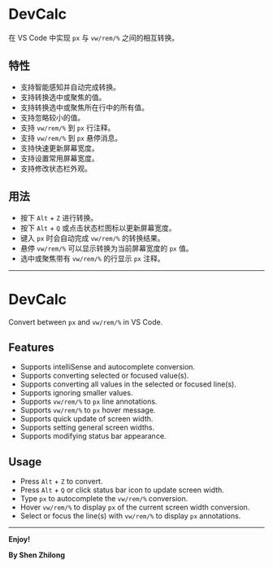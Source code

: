 # DevCalc

在 VS Code 中实现 `px` 与 `vw/rem/%` 之间的相互转换。

## 特性

- 支持智能感知并自动完成转换。
- 支持转换选中或聚焦的值。
- 支持转换选中或聚焦所在行中的所有值。
- 支持忽略较小的值。
- 支持 `vw/rem/%` 到 `px` 行注释。
- 支持 `vw/rem/%` 到 `px` 悬停消息。
- 支持快速更新屏幕宽度。
- 支持设置常用屏幕宽度。
- 支持修改状态栏外观。

## 用法

- 按下 `Alt` + `Z` 进行转换。
- 按下 `Alt` + `Q` 或点击状态栏图标以更新屏幕宽度。
- 键入 `px` 时会自动完成 `vw/rem/%` 的转换结果。
- 悬停 `vw/rem/%` 可以显示转换为当前屏幕宽度的 `px` 值。
- 选中或聚焦带有 `vw/rem/%` 的行显示 `px` 注释。

---

# DevCalc

Convert between `px` and `vw/rem/%` in VS Code.

## Features

- Supports intelliSense and autocomplete conversion.
- Supports converting selected or focused value(s).
- Supports converting all values in the selected or focused line(s).
- Supports ignoring smaller values.
- Supports `vw/rem/%` to `px` line annotations.
- Supports `vw/rem/%` to `px` hover message.
- Supports quick update of screen width.
- Supports setting general screen widths.
- Supports modifying status bar appearance.

## Usage

- Press `Alt` + `Z` to convert.
- Press `Alt` + `Q` or click status bar icon to update screen width.
- Type `px` to autocomplete the `vw/rem/%` conversion.
- Hover `vw/rem/%` to display `px` of the current screen width conversion.
- Select or focus the line(s) with `vw/rem/%` to display `px` annotations.

---

**Enjoy!**

**By Shen Zhilong**
